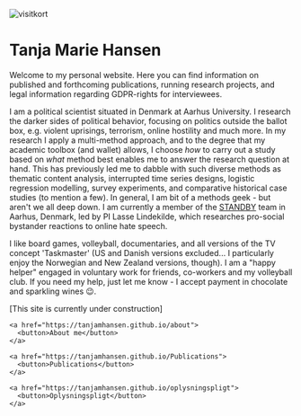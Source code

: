 ![visitkort](https://user-images.githubusercontent.com/79258821/152803555-fda7be0d-e0f8-466e-a123-057a4a88154e.png)

# Tanja Marie Hansen

<p>Welcome to my personal website.
Here you can find information on published and forthcoming publications, running research projects, and legal information regarding GDPR-rights for interviewees.</p>

<p>I am a political scientist situated in Denmark at Aarhus University. I research the darker sides of political behavior, focusing on politics outside the ballot box, e.g. violent uprisings, terrorism, online hostility and much more. In my research I apply a multi-method approach, and to the degree that my academic toolbox (and wallet) allows, I choose <em>how</em> to carry out a study based on <em>what</em> method best enables me to answer the research question at hand. This has previously led me to dabble with such diverse methods as thematic content analysis, interrupted time series designs, logistic regression modelling, survey experiments, and comparative historical case studies (to mention a few). In general, I am bit of a methods geek - but aren't we all deep down.
  I am currently a member of the <a href="https://ps.au.dk/forskning/forskningsprojekter/standby">STANDBY</a> team in Aarhus, Denmark, led by PI Lasse Lindekilde, which researches pro-social bystander reactions to online hate speech.</p>

<p>I like board games, volleyball, documentaries, and all versions of the TV concept 'Taskmaster' (US and Danish versions excluded... I particularly enjoy the Norwegian and New Zealand versions, though). I am a "happy helper" engaged in voluntary work for friends, co-workers and my volleyball club. If you need my help, just let me know - I accept payment in chocolate and sparkling wines 😉.</p>

<p>[This site is currently under construction]</p>


<html>
  <body> 
    
    <a href="https://tanjamhansen.github.io/about">
      <button>About me</button>
    </a>
    
  </body>
</html>

<html>
  <body> 
    
    <a href="https://tanjamhansen.github.io/Publications">
      <button>Publications</button>
    </a>
    
  </body>
</html>

<html>
  <body> 
    
    <a href="https://tanjamhansen.github.io/oplysningspligt">
      <button>Oplysningspligt</button>
    </a>
    
  </body>
</html>
